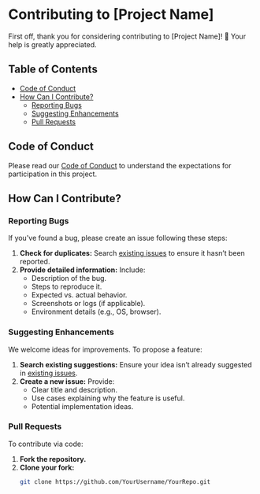 # Contributing to [Project Name]

First off, thank you for considering contributing to [Project Name]! 🎉 Your help is greatly appreciated.

## Table of Contents

- [Code of Conduct](#code-of-conduct)
- [How Can I Contribute?](#how-can-i-contribute)
  - [Reporting Bugs](#reporting-bugs)
  - [Suggesting Enhancements](#suggesting-enhancements)
  - [Pull Requests](#pull-requests)
<!--- [Style Guides](#style-guides)
  - [Coding Style](#coding-style)
  - [Commit Messages](#commit-messages)
- [Testing](#testing)
- [Project Structure](#project-structure)
- [Additional Notes](#additional-notes)-->

## Code of Conduct

<!-- Add a link to the project's Code of Conduct document or briefly explain the expected behavior -->
Please read our [Code of Conduct](CODE_OF_CONDUCT.md) to understand the expectations for participation in this project.

## How Can I Contribute?

### Reporting Bugs

<!-- Instructions for reporting bugs -->
If you've found a bug, please create an issue following these steps:
1. **Check for duplicates:** Search [existing issues](https://github.com/YourUsername/YourRepo/issues) to ensure it hasn’t been reported.
2. **Provide detailed information:** Include:
   - Description of the bug.
   - Steps to reproduce it.
   - Expected vs. actual behavior.
   - Screenshots or logs (if applicable).
   - Environment details (e.g., OS, browser).

### Suggesting Enhancements

<!-- Instructions for suggesting new features or improvements -->
We welcome ideas for improvements. To propose a feature:
1. **Search existing suggestions:** Ensure your idea isn’t already suggested in [existing issues](https://github.com/YourUsername/YourRepo/issues).
2. **Create a new issue:** Provide:
   - Clear title and description.
   - Use cases explaining why the feature is useful.
   - Potential implementation ideas.

### Pull Requests

<!-- Steps to create and submit pull requests -->
To contribute via code:
1. **Fork the repository.**
2. **Clone your fork:** 
   ```bash
   git clone https://github.com/YourUsername/YourRepo.git


<!--# Contributing to [Project Name]

First off, thank you for considering contributing to [Project Name]! 🎉 Your help is greatly appreciated.

## Table of Contents

- [Code of Conduct](#code-of-conduct)
- [How Can I Contribute?](#how-can-i-contribute)
  - [Reporting Bugs](#reporting-bugs)
  - [Suggesting Enhancements](#suggesting-enhancements)
  - [Pull Requests](#pull-requests)
- [Style Guides](#style-guides)
  - [Coding Style](#coding-style)
  - [Commit Messages](#commit-messages)
- [Testing](#testing)
- [Additional Notes](#additional-notes)

## Code of Conduct

Please read our [Code of Conduct](CODE_OF_CONDUCT.md) to understand the expectations for participation in this project.

## How Can I Contribute?

### Reporting Bugs

If you've found a bug in the project, we encourage you to **create an issue** to help us improve. Here's how:

1. **Check for duplicates:** Ensure that the bug hasn't already been reported by searching [existing issues](https://github.com/YourUsername/YourRepo/issues).
2. **Provide detailed information:**
   - **Description:** A clear and concise description of what the bug is.
   - **Steps to Reproduce:** Detailed steps that someone else can follow to reproduce the bug.
   - **Expected Behavior:** What you expected to happen.
   - **Actual Behavior:** What actually happened.
   - **Screenshots:** If applicable, add screenshots to help explain your problem.
   - **Environment:** Information about your environment (e.g., OS, browser, version).

### Suggesting Enhancements

We welcome your ideas for improving the project! To suggest a new feature or enhancement:

1. **Search for existing suggestions:** Make sure your idea hasn't already been proposed by searching [existing issues](https://github.com/YourUsername/YourRepo/issues).
2. **Create a new issue:** Provide the following details:
   - **Title:** A clear and descriptive title.
   - **Description:** A detailed explanation of the enhancement.
   - **Use Cases:** How this feature would be used and why it's valuable.
   - **Potential Solutions:** If you have ideas on how to implement it, feel free to share.

### Pull Requests

Contributions are made easier through the use of GitHub's [fork and pull request workflow](https://docs.github.com/en/get-started/quickstart/fork-a-repo).

1. **Fork the repository:** Click the "Fork" button at the top right of the repository page.
2. **Clone your fork:** 
   ```bash
   git clone https://github.com/YourUsername/YourRepo.git

* ====================================

## How to Suggest a Feature
1. Check if the feature has already been suggested in the [Issues section](https://github.com/YourRepositoryName/issues).
2. If it’s a new idea:
   - Open a new issue.
   - Explain why the feature is needed and what problem it solves.
   - Describe how the feature might work or look.

## How to Submit a Pull Request
1. Fork the repository.
2. Create a new branch for your changes:
   ```bash
   git checkout -b feature/YourFeatureName 
-->
